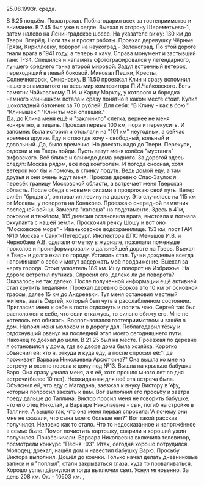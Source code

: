 25.08.1993г. среда.

  В 6.25 подъём. Позавтракал. Поблагодарил всех за гостеприимство и внимание. В 7.45 был уже в седле.
  Выехал в сторону Шереметьево-1, затем налево на Ленинградское шоссе. На указателе вижу: 130 км до Твери. Вперёд. Ноги так и просят работы.
  Проехал деревушку Чёрные Грязи, Кирилловку, поворот на наукоград - Зеленоград. По этой дороге гнали врага в 1941 году, а теперь я качу. Справа монумент и застывший танк Т-34. Спешился и напамять сфотографировался у легендарного, лучшего среднего танка второй мировой.
  Задул встречный ветерок, переходящий в левый боковой.
   Миновал Пешки, Кресты, Солнечногорск, Смирновку. В 11.50 проезжал Клин и сразу вспомнил нашего знаменитого на весь мир композитора П.И.Чайковского. Есть памятнк Чайковскому П.И. и Карлу Марксу, у которого и бородка немного клинышком встала и сразу понятно в каком месте стоит. Купил шоколадный батончик за 70 рублей! 
      Для себя: "В Клину - как в бою."
                 "Клинышек."
                 "Клин ты мой опавший."  
  Да, до Клина меня ещё и "заклинило" слегка, вернее не меня конкретно, а педаль. 
  Проехал первые 100 км, пора и перекусить. И запомни: была история и отсылали на "101 км" неугодных, а сейчас времена другие. Еду и стою где хочу - свободный, вольный и довольный. Да, было времечко. Но доехать надо до Твери. Перекуси, отдохни и на Тверь пойди. Пусть везут меня колёса "мустанга" зифовского. Всё ближе и ближедо дома родного.
  За дорогой здесь следят: Москва рядом, всё под контролем. И погода сносная, хотя ветерок мог бы и помочь, в спинку подуть. Ведь домой еду, а там друзья и они очень ждут меня. Проехав деревню Спас-Заулок я пересёк границу Московской области, а встречает меня Тверская область.
  После обеда с новыми силами я продолжаю свой путь. Ветер силён "бродяга", он повалил лесину на дорогу. Это случилось на 115 км от Москвы, у поворота на Конаково. 
  Проезжаю очередной памятник последней войны. Замерла "катюша" на подстаменте. Здесь в 41м, роковом и тяжёлом, 185 дивизия остановила врага, выстояла и погнала оккупанта с нашей земли.
  Проскочил речку Шошу и вот оно "Московское море" - Иваньковское водохранилище.
  153 км, пост ГАИ №10 Москва - Санкт-Петербург. Инспектора ДПС Меньшов И.В. и Чернобаев А.В. сделали отметку в журнале, пожелали поменьше проколов и проинформировали о дальнейшей дороге на Тверь. 
   Въехал в Тверь и долго ехал по городу. Уставать стал. Тучки дождевые всегда напоминают о себе и могут задержать моё продвижение. Выехал за черту города. Стоит указатель 189 км. Ищу поворот на Избрижье.
   На дороге встретил путника. Спросил его, далеко ли до поворота? Оказалось не так далеко. После полученной информации ещё активней стал крутить педалями.
  Проехал деревню Борков это 10 км от основной трассы, далее 15 км до Андреевки. Тут меня остановил местный житель, звать Сергей, который был чуть в расслабленном состоянии. Пригласил меня к себе в гости отдохнуть и попить чаю. Сергей так был расположен к себе, что если откажусь, то сильно обижу его. Мне не хотелось его обижать. Воспользовался гостеприимством и зашёл в дом. Напоил меня молоком и в дорогу дал.  Поблагодарил тёзку и отдохнувший рванул на последний этап моего сегодняшнего пути.
  Наконец то доехал до цели. В 21.25 был на месте. Проезжая по деревне я остановился у дома, где во дворе дома была хозяйка. Коротко объяснил ей: кто я, откуда и куда еду, а после спросил её:"Где проживает Варвара Николаевна Арсюткина?" Она вышла ко мне на встречу и охотно повела к дому под №13. Вышла на крыльцо бабушка Варя. Она сразу узнала меня, а я её, хотя прошло много лет со дня встречи(более 10 лет).
  Неожиданная для неё эта встреча была. Объяснил ей, что еду с Магадана, заезжал к внуку Виктору в Уфу, который попросил заехать к вам. Вот выполнил его просьбу и завтра поеду дальше до Таллина.
  Виктор просил меня не говорить бабушке, что его отец Николай, а Варваре Николаевне - сын, погиб на стройке в Таллине. А вышло так, что она меня первая спросила:"А почему они мне не сказали, что сына моего больше нет?" Вот такой рассказ получился. Неловко как то стало. Что то недосказанное и напряжённое в семье было.
  Помог почистить картошку, сварили и хороший ужин получился. Почаёвничали. Варвара Николаевна включила телевизор, посмотрели конкурс "Песня -93". 
  Итак, сегодня хорошо потрудился. Молодец: доехал, нашёл дом и навестил бабушку Варю. Просьбу Виктора выполнил.
  Дошёл до коечки. Только начал делать дневниковые записи и я "поплыл", стали закрываться глаза, куда то проваливаться. Хорошо успел дёрнулся и тогда выключил свет. Уснул мгновенно.
  За день 208 км. Ок. - 10503 км.
,
